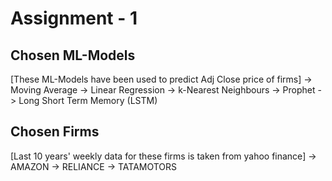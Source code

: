 # Assignment - 1

## Chosen ML-Models
[These ML-Models have been used to predict Adj Close price of firms]
-> Moving Average
-> Linear Regression
-> k-Nearest Neighbours
-> Prophet
-> Long Short Term Memory (LSTM)

## Chosen Firms
[Last 10 years' weekly data for these firms is taken from yahoo finance]
-> AMAZON
-> RELIANCE
-> TATAMOTORS




